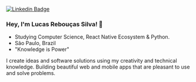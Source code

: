 
[![Linkedin Badge](https://img.shields.io/badge/-LinkedIn-blue?style=flat&logo=Linkedin&logoColor=white&link=https://)](https://www.linkedin.com/in/lucas-reboucas-silva/)

### Hey, I'm Lucas Rebouças Silva! 👋

- Studying Computer Science, React Native Ecosystem & Python.
- São Paulo, Brazil
- "Knowledge is Power"

I create ideas and software solutions using my creativity and technical knowledge.
Building beautiful web and mobile apps that are pleasant to use and solve problems.
